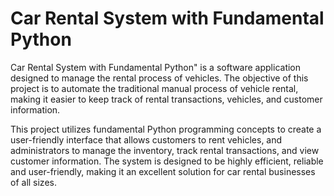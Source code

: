 # **Car Rental System with Fundamental Python**

Car Rental System with Fundamental Python" is a software application designed to manage the rental process of vehicles. The objective of this project is to automate the traditional manual process of vehicle rental, making it easier to keep track of rental transactions, vehicles, and customer information.

This project utilizes fundamental Python programming concepts to create a user-friendly interface that allows customers to rent vehicles, and administrators to manage the inventory, track rental transactions, and view customer information. The system is designed to be highly efficient, reliable and user-friendly, making it an excellent solution for car rental businesses of all sizes.
